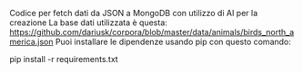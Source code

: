 Codice per fetch dati da JSON a MongoDB con utilizzo di AI per la creazione
La base dati utilizzata è questa: https://github.com/dariusk/corpora/blob/master/data/animals/birds_north_america.json
Puoi installare le dipendenze usando pip con questo comando:

pip install -r requirements.txt
